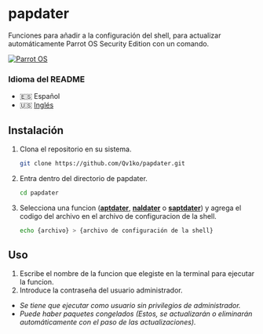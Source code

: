 # papdater
Funciones para añadir a la configuración del shell, para actualizar automáticamente Parrot OS Security Edition con un comando.

[![Parrot OS](https://img.shields.io/badge/Parrot_OS-5.0+-55DDFF?style=flat-square&logo=linux&logoColor=white)](https://www.parrotsec.org/)

### Idioma del README
- 🇪🇸 Español
- 🇺🇸 [Inglés](./README.md)

## Instalación
1. Clona el repositorio en su sistema.
    ```bash
    git clone https://github.com/Qv1ko/papdater.git
    ```
2. Entra dentro del directorio de papdater.
    ```bash
    cd papdater
    ```
3. Selecciona una funcion ([**aptdater**](./aptdater), [**naldater**](./naldater) o [**saptdater**](./saptdater)) y agrega el codigo del archivo en el archivo de configuracion de la shell.
    ```bash
    echo {archivo} > {archivo de configuración de la shell}
    ```

## Uso

1. Escribe el nombre de la funcion que elegiste en la terminal para ejecutar la funcion.
2. Introduce la contraseña del usuario administrador.
- *Se tiene que ejecutar como usuario sin privilegios de administrador.*
- *Puede haber paquetes congelados (Estos, se actualizarán o eliminarán automáticamente con el paso de las actualizaciones).*
